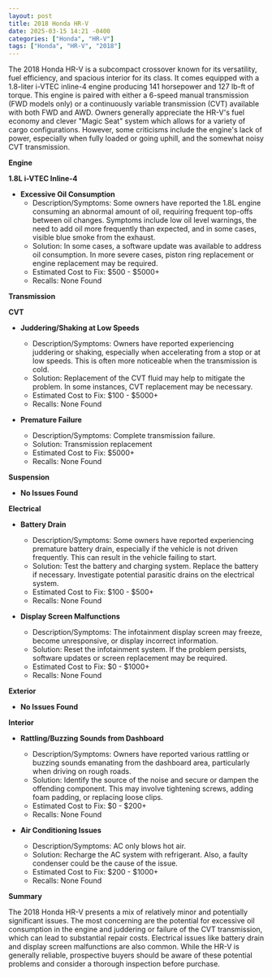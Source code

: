```yaml
---
layout: post
title: 2018 Honda HR-V
date: 2025-03-15 14:21 -0400
categories: ["Honda", "HR-V"]
tags: ["Honda", "HR-V", "2018"]
---
```

The 2018 Honda HR-V is a subcompact crossover known for its versatility, fuel efficiency, and spacious interior for its class. It comes equipped with a 1.8-liter i-VTEC inline-4 engine producing 141 horsepower and 127 lb-ft of torque. This engine is paired with either a 6-speed manual transmission (FWD models only) or a continuously variable transmission (CVT) available with both FWD and AWD. Owners generally appreciate the HR-V's fuel economy and clever "Magic Seat" system which allows for a variety of cargo configurations. However, some criticisms include the engine's lack of power, especially when fully loaded or going uphill, and the somewhat noisy CVT transmission.

**Engine**

**1.8L i-VTEC Inline-4**

*   **Excessive Oil Consumption**
    *   Description/Symptoms: Some owners have reported the 1.8L engine consuming an abnormal amount of oil, requiring frequent top-offs between oil changes. Symptoms include low oil level warnings, the need to add oil more frequently than expected, and in some cases, visible blue smoke from the exhaust.
    *   Solution: In some cases, a software update was available to address oil consumption. In more severe cases, piston ring replacement or engine replacement may be required.
    *   Estimated Cost to Fix: $500 - $5000+
    *   Recalls: None Found

**Transmission**

**CVT**

*   **Juddering/Shaking at Low Speeds**
    *   Description/Symptoms: Owners have reported experiencing juddering or shaking, especially when accelerating from a stop or at low speeds. This is often more noticeable when the transmission is cold.
    *   Solution: Replacement of the CVT fluid may help to mitigate the problem. In some instances, CVT replacement may be necessary.
    *   Estimated Cost to Fix: $100 - $5000+
    *   Recalls: None Found

*   **Premature Failure**
    *   Description/Symptoms: Complete transmission failure.
    *   Solution: Transmission replacement
    *   Estimated Cost to Fix: $5000+
    *   Recalls: None Found

**Suspension**

*   **No Issues Found**

**Electrical**

*   **Battery Drain**
    *   Description/Symptoms: Some owners have reported experiencing premature battery drain, especially if the vehicle is not driven frequently. This can result in the vehicle failing to start.
    *   Solution: Test the battery and charging system. Replace the battery if necessary. Investigate potential parasitic drains on the electrical system.
    *   Estimated Cost to Fix: $100 - $500+
    *   Recalls: None Found

*   **Display Screen Malfunctions**
    *   Description/Symptoms: The infotainment display screen may freeze, become unresponsive, or display incorrect information.
    *   Solution: Reset the infotainment system. If the problem persists, software updates or screen replacement may be required.
    *   Estimated Cost to Fix: $0 - $1000+
    *   Recalls: None Found

**Exterior**

*   **No Issues Found**

**Interior**

*   **Rattling/Buzzing Sounds from Dashboard**
    *   Description/Symptoms: Owners have reported various rattling or buzzing sounds emanating from the dashboard area, particularly when driving on rough roads.
    *   Solution: Identify the source of the noise and secure or dampen the offending component. This may involve tightening screws, adding foam padding, or replacing loose clips.
    *   Estimated Cost to Fix: $0 - $200+
    *   Recalls: None Found

*   **Air Conditioning Issues**
    *   Description/Symptoms: AC only blows hot air.
    *   Solution: Recharge the AC system with refrigerant. Also, a faulty condenser could be the cause of the issue.
    *   Estimated Cost to Fix: $200 - $1000+
    *   Recalls: None Found

**Summary**

The 2018 Honda HR-V presents a mix of relatively minor and potentially significant issues. The most concerning are the potential for excessive oil consumption in the engine and juddering or failure of the CVT transmission, which can lead to substantial repair costs. Electrical issues like battery drain and display screen malfunctions are also common. While the HR-V is generally reliable, prospective buyers should be aware of these potential problems and consider a thorough inspection before purchase.

